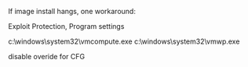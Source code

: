 If image install hangs, one workaround:

Exploit Protection, Program settings

c:\windows\system32\vmcompute.exe
c:\windows\system32\vmwp.exe

disable overide for CFG
